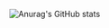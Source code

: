 ![Anurag's GitHub stats](https://github-readme-stats.vercel.app/api?username=TetSigma&show_icons=true&theme=radical)
